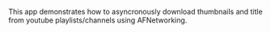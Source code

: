 This app demonstrates how to asyncronously download thumbnails and title from youtube playlists/channels using AFNetworking.


